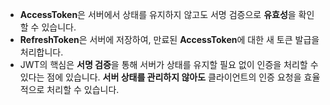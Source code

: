 - **AccessToken**은 서버에서 상태를 유지하지 않고도 서명 검증으로 **유효성**을 확인할 수 있습니다.
- **RefreshToken**은 서버에 저장하여, 만료된 **AccessToken**에 대한 새 토큰 발급을 처리합니다.
- JWT의 핵심은 **서명 검증**을 통해 서버가 상태를 유지할 필요 없이 인증을 처리할 수 있다는 점에 있습니다. **서버 상태를 관리하지 않아도** 클라이언트의 인증 요청을 효율적으로 처리할 수 있습니다.


